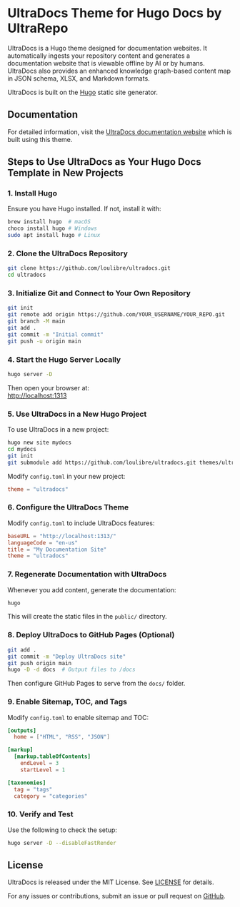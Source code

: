 # UltraDocs Theme for Hugo Docs by UltraRepo

UltraDocs is a Hugo theme designed for documentation websites. It automatically ingests your repository content and generates a documentation website that is viewable offline by AI or by humans. UltraDocs also provides an enhanced knowledge graph-based content map in JSON schema, XLSX, and Markdown formats.

UltraDocs is built on the [Hugo](https://gohugo.io/) static site generator.

## Documentation

For detailed information, visit the [UltraDocs documentation website](https://github.com/loulibre/ultradocs/) which is built using this theme.

## Steps to Use UltraDocs as Your Hugo Docs Template in New Projects

### 1. Install Hugo

Ensure you have Hugo installed. If not, install it with:

```sh
brew install hugo  # macOS
choco install hugo # Windows
sudo apt install hugo # Linux
```

### 2. Clone the UltraDocs Repository

```sh
git clone https://github.com/loulibre/ultradocs.git
cd ultradocs
```

### 3. Initialize Git and Connect to Your Own Repository

```sh
git init
git remote add origin https://github.com/YOUR_USERNAME/YOUR_REPO.git
git branch -M main
git add .
git commit -m "Initial commit"
git push -u origin main
```

### 4. Start the Hugo Server Locally

```sh
hugo server -D
```

Then open your browser at:  
[http://localhost:1313](http://localhost:1313)

### 5. Use UltraDocs in a New Hugo Project

To use UltraDocs in a new project:

```sh
hugo new site mydocs
cd mydocs
git init
git submodule add https://github.com/loulibre/ultradocs.git themes/ultradocs
```

Modify `config.toml` in your new project:

```toml
theme = "ultradocs"
```

### 6. Configure the UltraDocs Theme

Modify `config.toml` to include UltraDocs features:

```toml
baseURL = "http://localhost:1313/"
languageCode = "en-us"
title = "My Documentation Site"
theme = "ultradocs"
```

### 7. Regenerate Documentation with UltraDocs

Whenever you add content, generate the documentation:

```sh
hugo
```

This will create the static files in the `public/` directory.

### 8. Deploy UltraDocs to GitHub Pages (Optional)

```sh
git add .
git commit -m "Deploy UltraDocs site"
git push origin main
hugo -D -d docs  # Output files to /docs
```

Then configure GitHub Pages to serve from the `docs/` folder.

### 9. Enable Sitemap, TOC, and Tags

Modify `config.toml` to enable sitemap and TOC:

```toml
[outputs]
  home = ["HTML", "RSS", "JSON"]

[markup]
  [markup.tableOfContents]
    endLevel = 3
    startLevel = 1

[taxonomies]
  tag = "tags"
  category = "categories"
```

### 10. Verify and Test

Use the following to check the setup:

```sh
hugo server -D --disableFastRender
```

## License

UltraDocs is released under the MIT License. See [LICENSE](LICENSE) for details.

For any issues or contributions, submit an issue or pull request on [GitHub](https://github.com/loulibre/ultradocs).
